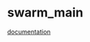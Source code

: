 # swarm_main

[documentation](https://docs.google.com/document/d/1BdmNdM860kkkeK8_BC5OGggnSxkWG2If9uAc33L575g/edit?usp=sharing)